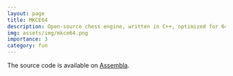 ```yaml
---
layout: page
title: MKCE64
description: Open-source chess engine, written in C++, optimized for 64 bit architectures.
img: assets/img/mkce64.png
importance: 3
category: fun
---
```


The source code is available on [Assembla](https://app.assembla.com/spaces/mkspace/git/source/master/MKCE_64).